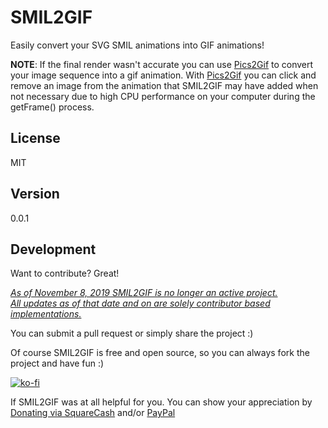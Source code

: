 SMIL2GIF
===================

Easily convert your SVG SMIL animations into GIF animations!

**NOTE**: If the final render wasn't accurate you can use [Pics2Gif](http://michaelsboost.com/Pics2Gif/) to convert your image sequence into a gif animation. With [Pics2Gif](http://michaelsboost.com/Pics2Gif/) you can click and remove an image from the animation that SMIL2GIF may have added when not necessary due to high CPU performance on your computer during the getFrame() process.

License
-------------

MIT

Version
-------------

0.0.1

Development
-------------

Want to contribute? Great!  

*<u>As of November 8, 2019 SMIL2GIF is no longer an active project.  
All updates as of that date and on are solely contributor based implementations.</u>*

You can submit a pull request or simply share the project :)

Of course SMIL2GIF is free and open source, so you can always fork the project and have fun :)

[![ko-fi](https://az743702.vo.msecnd.net/cdn/kofi2.png?v=0)](https://ko-fi.com/michaelsboost)

If SMIL2GIF was at all helpful for you. You can show your appreciation by [Donating via SquareCash](https://cash.me/$michaelsboost) and/or [PayPal](https://www.paypal.me/mikethedj4)
